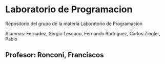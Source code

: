 Laboratorio de Programacion
===========

Repositorio del grupo de la materia Laboratorio de Programacion


Alumnos:
Fernadez, Sergio
Lescano, Fernando
Rodriguez, Carlos
Ziegler, Pablo


Profesor: Ronconi, Franciscos
----------------------------
